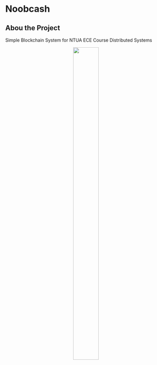 # Noobcash
## Abou the Project
Simple Blockchain System for NTUA ECE Course Distributed Systems

<p align="center">
  <img src= "https://github.com/nafsika24/Noobcash/blob/main/screenshots/noobcash_logo.png"  width="40%" height="50%">
</p>


